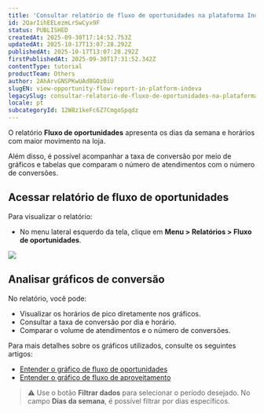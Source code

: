 ```yaml
---
title: 'Consultar relatório de fluxo de oportunidades na plataforma Indeva'
id: 2QarIihEELezmLrSwCyx9F
status: PUBLISHED
createdAt: 2025-09-30T17:14:52.753Z
updatedAt: 2025-10-17T13:07:28.292Z
publishedAt: 2025-10-17T13:07:28.292Z
firstPublishedAt: 2025-09-30T17:31:52.342Z
contentType: tutorial
productTeam: Others
author: 2AhArvGNSPKwUAd8GOz0iU
slugEN: view-opportunity-flow-report-in-platform-indeva
legacySlug: consultar-relatorio-de-fluxo-de-oportunidades-na-plataforma-indeva
locale: pt
subcategoryId: 12W8z1keFc6Z7CmgoSpqdz
---
```


O relatório **Fluxo de oportunidades** apresenta os dias da semana e horários com maior movimento na loja.

Além disso, é possível acompanhar a taxa de conversão por meio de gráficos e tabelas que comparam o número de atendimentos com o número de conversões.

## Acessar relatório de fluxo de oportunidades

Para visualizar o relatório:

- No menu lateral esquerdo da tela, clique em **Menu > Relatórios > Fluxo de oportunidades**.

![](https://raw.githubusercontent.com/vtexdocs/help-center-content/refs/heads/main/docs/pt/tutorials/indeva-by-vtex/relat%C3%B3rios/consultar-relatorio-de-fluxo-de-oportunidades-na-plataforma-indeva_1.png)

## Analisar gráficos de conversão

No relatório, você pode:

- Visualizar os horários de pico diretamente nos gráficos.  
- Consultar a taxa de conversão por dia e horário.  
- Comparar o volume de atendimentos e o número de conversões.

Para mais detalhes sobre os gráficos utilizados, consulte os seguintes artigos:

- [Entender o gráfico de fluxo de oportunidades](/pt/tutorial/relatorio-fluxo-de-oportunidades--3rsYzVeRgFotbDGa4LU716)  
- [Entender o gráfico de fluxo de aproveitamento](/pt/tutorial/relatorio-fluxo-de-aproveitamento-indeva--51YCPbLw7v8ebeyGX9z623)

> ⚠️ Use o botão **Filtrar dados** para selecionar o período desejado. No campo **Dias da semana**, é possível filtrar por dias específicos.

